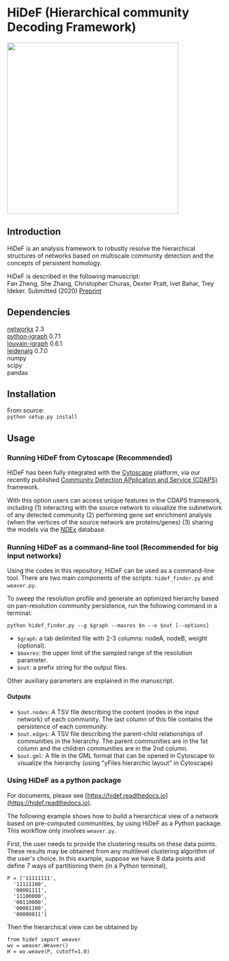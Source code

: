# HiDeF (Hierarchical community Decoding Framework)

<img src="https://github.com/fanzheng10/HiDeF/blob/master/fig1.png" width="400">

## Introduction

HiDeF is an analysis framework to robustly resolve the hierarchical structures of networks based on multiscale community detection and the concepts of persistent homology. 

HiDeF is described in the following manuscript:  
Fan Zheng, She Zhang, Christopher Churas, Dexter Pratt, Ivet Bahar, Trey Ideker. Submitted (2020) [Preprint](https://doi.org/10.1101/2020.06.16.151555)

## Dependencies

[networkx](https://networkx.github.io/) 2.3  
[python-igraph](https://igraph.org/python/) 0.7.1  
[louvain-igraph](https://github.com/vtraag/louvain-igraph) 0.6.1  
[leidenalg](https://github.com/vtraag/leidenalg)    0.7.0  
numpy  
scipy  
pandas

## Installation

From source:  
`python setup.py install`

## Usage

### Running HiDeF from Cytoscape (Recommended)

HiDeF has been fully integrated with the [Cytoscape](https://cytoscape.org/) platform, via our recently published [Community Detection APplication and Service (CDAPS)](https://doi.org/10.1371/journal.pcbi.1008239) framework.

With this option users can access unique features in the CDAPS framework, including (1) interacting with the source network to visualize the subnetwork of any detected community (2) performing gene set enrichment analysis (when the vertices of the source network are proteins/genes) (3) sharing the models via the [NDEx](http://www.ndexbio.org/) database.


### Running HiDeF as a command-line tool (Recommended for big input networks)

Using the codes in this repository, HiDeF can be used as a command-line tool. There are two main components of the scripts: `hidef_finder.py` and `weaver.py`.

To sweep the resolution profile and generate an optimized hierarchy based on pan-resolution community persistence, run the following command in a terminal: 

`python hidef_finder.py --g $graph --maxres $n --o $out [--options]`

- `$graph`: a tab delimited file with 2-3 columns: nodeA, nodeB, weight (optional).
- `$maxres`: the upper limit of the sampled range of the resolution parameter.
- `$out`: a prefix string for the output files.  

Other auxiliary parameters are explained in the manuscript.


#### Outputs
- `$out.nodes`: A TSV file describing the content (nodes in the input network) of each community. The last column of this file contains the persistence of each community.  
- `$out.edges`: A TSV file describing the parent-child relationships of communities in the hierarchy. The parent communities are in the 1st column and the children communities are in the 2nd column.  
- `$out.gml`: A file in the GML format that can be opened in Cytoscape to visualize the hierarchy (using "yFiles hierarchic layout" in Cytoscape)


### Using HiDeF as a python package

For documents, please see [https://hidef.readthedocs.io](https://hidef.readthedocs.io).

The following example shows how to build a hierarchical view of a network based on pre-computed communities, by using HiDeF as a Python package. This workflow only involves `weaver.py`.

First, the user needs to provide the clustering results on these data points. These results may be obtained from any multilevel clustering algorithm of the user's choice. In this example, suppose we have 8 data points and define 7 ways of partitioning them (in a Python terminal), 

```
P = ['11111111',
  '11111100',
  '00001111',
  '11100000',
  '00110000',
  '00001100',
  '00000011']
```

Then the hierarchical view can be obtained by

```
from hidef import weaver
wv = weaver.Weaver()
H = wv.weave(P, cutoff=1.0)
```
